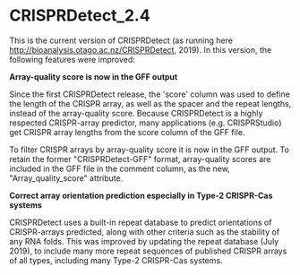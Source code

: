 # CRISPRDetect_2.4

This is the current version of CRISPRDetect (as running here http://bioanalysis.otago.ac.nz/CRISPRDetect, 2019). In this version, the following features were improved:

**Array-quality score is now in the GFF output**

Since the first CRISPRDetect release, the 'score' column was used to define the length of the CRISPR array, as well as the spacer and the repeat lengths, instead of the array-quality score. Because CRISPRDetect is a highly respected CRISPR-array predictor, many applications (e.g. CRISPRStudio) get CRISPR array lengths from the score column of the GFF file. 

To filter CRISPR arrays by array-quality score it is now in the GFF output. To retain the former "CRISPRDetect-GFF" format, array-quality scores are included in the GFF file in the comment column, as the new, "Array_quality_score" attribute.

**Correct array orientation prediction especially in Type-2 CRISPR-Cas systems**

CRISPRDetect uses a built-in repeat database to predict orientations of CRISPR-arrays predicted, along with other criteria such as the stability of any RNA folds. This was improved by updating the repeat database (July 2019), to include many more repeat sequences of published CRISPR arrays of all types, including many Type-2 CRISPR-Cas systems. 
